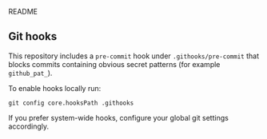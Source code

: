 README

Git hooks
---------
This repository includes a `pre-commit` hook under `.githooks/pre-commit` that blocks commits containing obvious secret patterns (for example `github_pat_`).

To enable hooks locally run:

```
git config core.hooksPath .githooks
```

If you prefer system-wide hooks, configure your global git settings accordingly.
